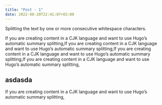```yaml
---
title: "Post - 1"
date: 2022-08-20T22:41:07+03:00
---
```


Splitting the text by one or more consecutive whitespace characters.

If you are creating content in a CJK language and want to use Hugo’s automatic summary splitting,If you are creating content in a CJK language and want to use Hugo’s automatic summary splitting,If you are creating content in a CJK language and want to use Hugo’s automatic summary splitting,If you are creating content in a CJK language and want to use Hugo’s automatic summary splitting,

## asdasda

If you are creating content in a CJK language and want to use Hugo’s automatic summary splitting,
